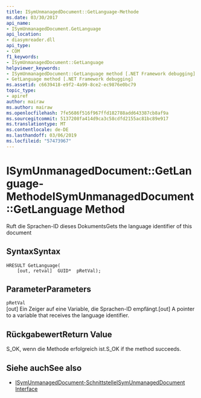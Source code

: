 ```yaml
---
title: ISymUnmanagedDocument::GetLanguage-Methode
ms.date: 03/30/2017
api_name:
- ISymUnmanagedDocument.GetLanguage
api_location:
- diasymreader.dll
api_type:
- COM
f1_keywords:
- ISymUnmanagedDocument::GetLanguage
helpviewer_keywords:
- ISymUnmanagedDocument::GetLanguage method [.NET Framework debugging]
- GetLanguage method [.NET Framework debugging]
ms.assetid: c6639418-e9f2-4a99-8ce2-ec9876e0bc79
topic_type:
- apiref
author: mairaw
ms.author: mairaw
ms.openlocfilehash: 7fe5686f516f967ffd182788add643387cb8af9a
ms.sourcegitcommit: 5137208fa414d9ca3c58cdfd2155ac81bc89e917
ms.translationtype: MT
ms.contentlocale: de-DE
ms.lasthandoff: 03/06/2019
ms.locfileid: "57473967"
---
```

# <a name="isymunmanageddocumentgetlanguage-method"></a><span data-ttu-id="21a3d-102">ISymUnmanagedDocument::GetLanguage-Methode</span><span class="sxs-lookup"><span data-stu-id="21a3d-102">ISymUnmanagedDocument::GetLanguage Method</span></span>
<span data-ttu-id="21a3d-103">Ruft die Sprachen-ID dieses Dokuments</span><span class="sxs-lookup"><span data-stu-id="21a3d-103">Gets the language identifier of this document</span></span>  
  
## <a name="syntax"></a><span data-ttu-id="21a3d-104">Syntax</span><span class="sxs-lookup"><span data-stu-id="21a3d-104">Syntax</span></span>  
  
```  
HRESULT GetLanguage(  
    [out, retval]  GUID*  pRetVal);  
```  
  
## <a name="parameters"></a><span data-ttu-id="21a3d-105">Parameter</span><span class="sxs-lookup"><span data-stu-id="21a3d-105">Parameters</span></span>  
 `pRetVal`  
 <span data-ttu-id="21a3d-106">[out] Ein Zeiger auf eine Variable, die Sprachen-ID empfängt.</span><span class="sxs-lookup"><span data-stu-id="21a3d-106">[out] A pointer to a variable that receives the language identifier.</span></span>  
  
## <a name="return-value"></a><span data-ttu-id="21a3d-107">Rückgabewert</span><span class="sxs-lookup"><span data-stu-id="21a3d-107">Return Value</span></span>  
 <span data-ttu-id="21a3d-108">S_OK, wenn die Methode erfolgreich ist.</span><span class="sxs-lookup"><span data-stu-id="21a3d-108">S_OK if the method succeeds.</span></span>  
  
## <a name="see-also"></a><span data-ttu-id="21a3d-109">Siehe auch</span><span class="sxs-lookup"><span data-stu-id="21a3d-109">See also</span></span>
- [<span data-ttu-id="21a3d-110">ISymUnmanagedDocument-Schnittstelle</span><span class="sxs-lookup"><span data-stu-id="21a3d-110">ISymUnmanagedDocument Interface</span></span>](../../../../docs/framework/unmanaged-api/diagnostics/isymunmanageddocument-interface.md)
